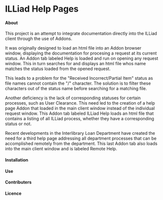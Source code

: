 ILLiad Help Pages
=====
#### About
This project is an attempt to integrate documentation directly into the ILLiad client through the use of Addons. 

It was originally designed to load an html file into an Addon browser window, displaying the documentation for procesing a request at its current status. An Addon tab labeled Help is loaded and run on opening any request window. This in turn searches for and displays an html file whos name matches the status loaded from the opened request.

This leads to a problem for the "Received Incorrect/Partial Item" status as file names cannot contain the "/" character. The solution is to filter these characters out of the status name before searching for a matching file.

Another deficiency is the lack of corresponding statuses for certain processes, such as User Clearance. This need led to the creation of a help page Addon that loaded in the main client window instead of the individual request window. This Addon tab labeled ILLiad Help loads an html file that contains a listing of all ILLiad process, whether they have a corresponding status or not.

Recent developments in the Interlibrary Loan Department have created the need for a third help page addressing all department processes that can be accomplished remotely from the department. This last Addon tab also loads into the main client window and is labeled Remote Help.
#### Installation
#### Use
#### Contributers
#### Licence
